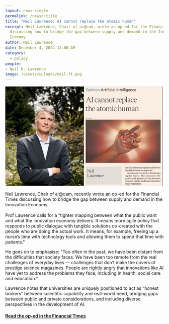 ```yaml
---
layout: news-single
permalink: /news/:title
title: "Neil Lawrence: AI cannot replace the atomic human"
excerpt: Neil Lawrence, Chair of ai@cam, wrote an op-ed for the Financial Times
  discussing how to bridge the gap between supply and demand in the Innovation
  Economy.
author: Neil Lawrence
date: December 4, 2024 12:00 AM
category:
  - policy
people:
- Neil D. Lawrence
image: /assets/uploads/neil-ft.png
---
```

![](/assets/uploads/neil-ft1.jpg)

Neil Lawrence, Chair of ai@cam, recently wrote an op-ed for the Financial Times discussing how to bridge the gap between supply and demand in the Innovation Economy.\
\
Prof Lawrence calls for a “tighter mapping between what the public want and what the innovation economy delivers. It means more agile policy that responds to public dialogue with tangible solutions co-created with the people who are doing the actual work. It means, for example, freeing up a nurse’s time with technology tools and allowing them to spend that time with patients." 

He goes on to emphasise: "Too often in the past, we have been distant from the difficulties that society faces. We have been too remote from the real challenges of everyday lives — challenges that don’t make the covers of prestige science magazines. People are rightly angry that innovations like AI have yet to address the problems they face, including in health, social care and education." 

Lawrence notes that universities are uniquely positioned to act as “honest brokers” between scientific capability and real-world need, bridging gaps between public and private considerations, and including diverse perspectives in the development of AI.

#### [R﻿ead the op-ed in the Financial Times](https://www.ft.com/content/6ac0ad1b-29b4-4f43-a4ce-be209649c316)